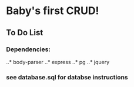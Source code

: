 # Baby's first CRUD!
## To Do List

###  Dependencies:
..* body-parser
..* express
..* pg
..* jquery

### see database.sql for databse instructions